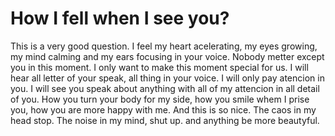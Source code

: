 # How I fell when I see you?
This is a very good question.
I feel my heart acelerating, my eyes growing, my mind calming and my ears focusing in your voice.
Nobody metter except you in this moment.
I only want to make this moment special for us.
I will hear all letter of your speak, all thing in your voice.
I will only pay atencion in you.
I will see you speak about anything with all of my attencion in all detail of you. How you turn your body for my side, how you smile whem I prise you, how you are more happy with me.
And this is so nice.
The caos in my head stop.
The noise in my mind, shut up.
and anything be more beautyful.